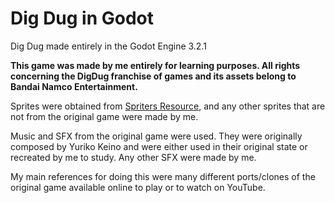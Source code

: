 # Dig Dug in Godot
Dig Dug made entirely in the Godot Engine 3.2.1

__This game was made by me entirely for learning purposes. All rights concerning the DigDug franchise of games and its assets belong to Bandai Namco Entertainment.__

Sprites were obtained from [Spriters Resource][0], and any other sprites that are not from the original game were made by me.

Music and SFX from the original game were used. They were originally composed by Yuriko Keino and were either used in their original state or recreated by me to study. Any other SFX were made by me.

My main references for doing this were many different ports/clones of the original game available online to play or to watch on YouTube.

[0]: https://www.spriters-resource.com/arcade/digdug/sheet/64409/?source=genre

